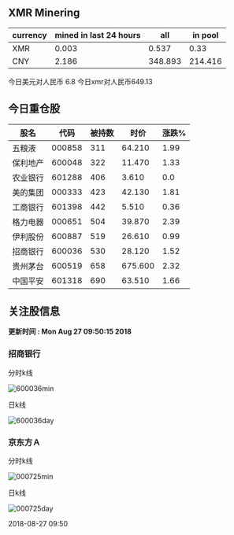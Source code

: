 ## XMR Minering

|currency|mined in last 24 hours|all|in pool|
|---|---|---|---|
|XMR|0.003|0.537|0.33|
|CNY|2.186|348.893|214.416|

今日美元对人民币 6.8	今日xmr对人民币649.13


## 今日重仓股 

|股名|代码|被持数|时价|涨跌%|
|---|---|---|---|---|
|五粮液|000858|311|64.210|1.99|
|保利地产|600048|322|11.470|1.33|
|农业银行|601288|406|3.610|0.0|
|美的集团|000333|423|42.130|1.81|
|工商银行|601398|442|5.510|0.36|
|格力电器|000651|504|39.870|2.39|
|伊利股份|600887|519|26.610|0.99|
|招商银行|600036|530|28.120|1.52|
|贵州茅台|600519|658|675.600|2.32|
|中国平安|601318|690|63.510|1.66|

## 关注股信息
**更新时间 : Mon Aug 27 09:50:15 2018**
### 招商银行 
分时k线

![600036min](http://image.sinajs.cn/newchart/min/n/sh600036.gif)

日k线

![600036day](http://image.sinajs.cn/newchart/daily/n/sh600036.gif)

### 京东方Ａ 
分时k线

![000725min](http://image.sinajs.cn/newchart/min/n/sz000725.gif)

日k线

![000725day](http://image.sinajs.cn/newchart/daily/n/sz000725.gif)

2018-08-27 09:50